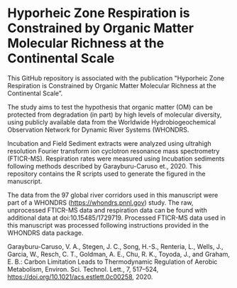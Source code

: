 #  Hyporheic Zone Respiration is Constrained by Organic Matter Molecular Richness at the Continental Scale

This GitHub repository is associated with the publication "Hyporheic Zone Respiration is Constrained by Organic Matter Molecular Richness at the Continental Scale”.

The study aims to test the hypothesis that organic matter (OM) can be protected from degradation (in part) by high levels of molecular diversity, using publicly available data from the Worldwide Hydrobiogeochemical Observation Network for Dynamic River Systems (WHONDRS. 

Incubation and Field Sediment extracts were analyzed using ultrahigh resolution Fourier transform ion cyclotron resonance mass spectrometry (FTICR-MS). Respiration rates were measured using Incubation sediments following methods described by Garayburu-Caruso et., 2020. This repository contains the R scripts used to generate the figured in the manuscript. 

The data from the 97 global river corridors used in this manuscript were part of a WHONDRS (https://whondrs.pnnl.gov) study. The raw, unprocessed FTICR-MS data and respiration data can be found with additional data at doi:10.15485/1729719. Processed FTICR-MS data used in this manuscript was processed following instructions provided in the WHONDRS data package. 

Garayburu-Caruso, V. A., Stegen, J. C., Song, H.-S., Renteria, L., Wells, J., Garcia, W., Resch, C. T., Goldman, A. E., Chu, R. K., Toyoda, J., and Graham, E. B.: Carbon Limitation Leads to Thermodynamic Regulation of Aerobic Metabolism, Environ. Sci. Technol. Lett., 7, 517–524, https://doi.org/10.1021/acs.estlett.0c00258, 2020.
